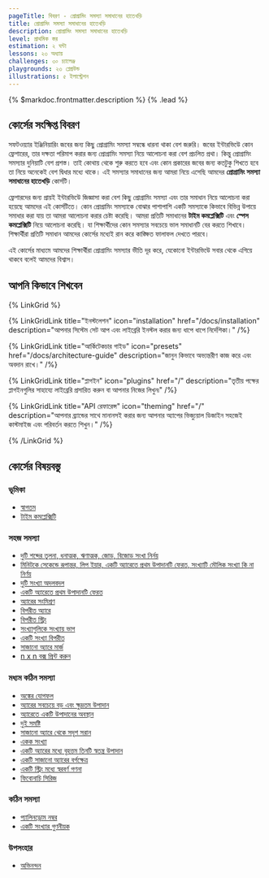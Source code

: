 ```yaml
---
pageTitle: বিবরণ - প্রোগ্রামিং সমস্যা সমাধানের হাতেখড়ি
title: প্রোগ্রামিং সমস্যা সমাধানের হাতেখড়ি
description: প্রোগ্রামিং সমস্যা সমাধানের হাতেখড়ি
level: প্রাথমিক স্তর
estimation: ২ ঘন্টা
lessons: ২৩ অধ্যায়
challenges: ৩০ চ্যালেঞ্জ
playgrounds: ২৩ প্লেগ্রউন্ড
illustrations: ৫ ইলাস্ট্রেশন
---
```


{% $markdoc.frontmatter.description %} {% .lead %}

## কোর্সের সংক্ষিপ্ত বিবরণ

সফটওয়্যার ইঞ্জিনিয়ারিং জবের জন্য কিছু প্রোগ্রামিং সমস্যা সম্বন্ধে ধারনা থাকা বেশ জরুরি। জবের ইন্টারভিউে কোন ফ্রেশারের, তার দক্ষতা পরিমাপ করার জন্য প্রোগ্রামিং সমস্যা নিয়ে আলোচনা করা বেশ প্রচলিত প্রথা। কিন্তু প্রোগ্রামিং সমস্যার দুনিয়াটি বেশ প্রশস্ত। তাই কোথায় থেকে শুরু করতে হবে এবং কোন প্রকারের জবের জন্য কতটুকু শিখতে হবে তা নিয়ে অনেকেই বেশ দ্বিধার মধ্যে থাকে। এই সমস্যার সমাধানের জন্য আমরা নিয়ে এসেছি আমদের **প্রোগ্রামিং সমস্যা সমাধানের হাতেখড়ি** কোর্সটি।

ফ্রেশারদের জন্য প্রায়ই ইন্টারভিউে জিজ্ঞাসা করা বেশ কিছু প্রোগ্রামিং সমস্যা এবং তার সমাধান নিয়ে আলোচনা করা হয়েছে আমদের এই কোর্সটিতে। কোন প্রোগ্রামিং সমস্যাকে বোঝার পাশাপাশি একটি সমস্যাকে কিভাবে বিভিন্ন উপায়ে সমাধার করা যায় তা আমরা আলোচনা করার চেষ্টা করেছি। আমরা প্রতিটি সমাধানের **টাইম কমপ্লেক্সিটি** এবং **স্পেস কমপ্লেক্সিটি** নিয়ে আলোচনা করেছি। যা শিক্ষার্থীদের কোন সমস্যার সবচেয়ে ভাল সমাধানটি বের করতে শিখাবে। শিক্ষার্থীরা প্রতিটি সমাধান আমদের কোর্সের মধ্যেই রান করে কাঙ্ক্ষিত ফালাফল দেখতে পারবে।

এই কোর্সের মাধ্যমে আমদের শিক্ষার্থীরা প্রোগ্রামিং সমস্যার ভীতি দূর করে, যেকোনো ইন্টারভিউে সবার থেকে এগিয়ে থাকবে বলেই আমদের বিশ্বাস।

## আপনি কিভাবে শিখবেন

{% LinkGrid %}

{% LinkGridLink title="ইনস্টলেশন" icon="installation" href="/docs/installation" description="আপনার সিস্টেম সেট আপ এবং লাইব্রেরি ইনস্টল করার জন্য ধাপে ধাপে নির্দেশিকা।" /%}

{% LinkGridLink title="আর্কিটেকচার গাইড" icon="presets" href="/docs/architecture-guide" description="জানুন কিভাবে অভ্যন্তরীণ কাজ করে এবং অবদান রাখে।" /%}

{% LinkGridLink title="প্লাগইন" icon="plugins" href="/" description="তৃতীয় পক্ষের প্লাগইনগুলির সাহায্যে লাইব্রেরি প্রসারিত করুন বা আপনার নিজের লিখুন৷" /%}

{% LinkGridLink title="API রেফারেন্স" icon="theming" href="/" description="আপনার ব্র্যান্ডের সাথে মানানসই করার জন্য আপনার অ্যাপের ভিজ্যুয়াল ডিজাইন সহজেই কাস্টমাইজ এবং পরিবর্তন করতে শিখুন।" /%}

{% /LinkGrid %}

## কোর্সের বিষয়বস্তু

### ভূমিকা

- [স্বাগতম](/courses/)
- [টাইম কমপ্লেক্সিটি](/courses/)

### সহজ সমস্যা

- [দুটি শব্দের তুলনা, ধনাত্মক, ঋণাত্মক, জোড়, বিজোড় সংখা নির্নয়](/courses/)
- [মিনিটকে সেকেন্ডে রূপান্তর, লিপ ইয়ার, একটি অ্যারেতে প্রথম উপাদানটি ফেরত, সংখ্যাটি মৌলিক সংখ্যা কি না নির্ণয়](/courses/)
- [দুটি সংখ্যা অদলবদল](/courses/)
- [একটি অ্যারেতে প্রথম উপাদানটি ফেরত](/courses/)
- [অ্যারের সংমিশ্রণ](/courses/)
- [বিপরীত অ্যারে](/courses/)
- [বিপরীত স্ট্রিং](/courses/)
- [সংখ্যাগুলিকে সংখ্যায় ভাগ](/courses/)
- [একটি সংখ্যা বিপরীত](/courses/)
- [সাজানো অ্যারে মার্জ](/courses/)
- [n x n বক্স প্রিন্ট করুন](/courses/)

### মধ্যম কঠিন সমস্যা

- [অঙ্কের যোগফল](/courses/)
- [অ্যারের সবচেয়ে বড় এবং ক্ষুদ্রতম উপাদান](/courses/)
- [অ্যারেতে একটি উপাদানের অবস্থান](/courses/)
- [দুই সমষ্টি](/courses/)
- [সাজানো অ্যারে থেকে সদৃশ সরান](/courses/)
- [একক সংখ্যা](/courses/)
- [একটি অ্যারের মধ্যে বৃহত্তম তিনটি স্বতন্ত্র উপাদান](/courses/)
- [একটি সাজানো অ্যারের বর্গক্ষেত্র](/courses/)
- [একটি স্ট্রিং মধ্যে স্বরবর্ণ গণনা](/courses/)
- [ফিবোনাচি সিরিজ](/courses/)

### কঠিন সমস্যা

- [প্যালিনড্রোম নম্বর](/courses/)
- [একটি সংখ্যার গুণনীয়ক](/courses/)

### উপসংহার

- [অভিনন্দন](/courses/)
